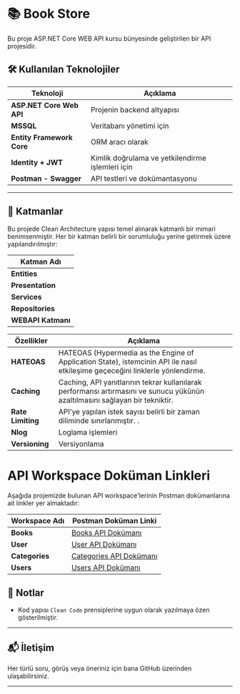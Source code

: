 # 📚 Book Store 

Bu proje ASP.NET Core WEB API kursu bünyesinde geliştirilen bir API projesidir.




## 🛠 Kullanılan Teknolojiler

| Teknoloji              | Açıklama                                              |
|------------------------|--------------------------------------------------------|
| **ASP.NET Core Web API** | Projenin backend altyapısı                            |
| **MSSQL**              | Veritabanı yönetimi için                              |
| **Entity Framework Core** | ORM aracı olarak                                     |
| **Identity + JWT**     | Kimlik doğrulama ve yetkilendirme işlemleri için      |
| **Postman -  Swagger**            | API testleri ve dokümantasyonu                        |

---

## 🧱 Katmanlar

Bu projede Clean Architecture yapısı temel alınarak katmanlı bir mimari benimsenmiştir. Her bir katman belirli bir sorumluluğu yerine getirmek üzere yapılandırılmıştır:

| Katman Adı           
|----------------------|
| **Entities** |
| **Presentation** |
| **Services** |
| **Repositories** |
| **WEBAPI Katmanı**|


| Özellikler              | Açıklama                                              |
|------------------------|--------------------------------------------------------|
| **HATEOAS** |HATEOAS (Hypermedia as the Engine of Application State), istemcinin API ile nasıl etkileşime geçeceğini linklerle yönlendirme.                      |
| **Caching**              | Caching, API yanıtlarının tekrar kullanılarak performansı artırmasını ve sunucu yükünün azaltılmasını sağlayan bir tekniktir.                              |
| **Rate Limiting** |API’ye yapılan istek sayısı belirli bir zaman diliminde sınırlanmıştır. .                               |
| **Nlog**     | Loglama işlemleri |
| **Versioning**            | Versiyonlama               |

# API Workspace Doküman Linkleri

Aşağıda projemizde bulunan API workspace'lerinin Postman dokümanlarına ait linkler yer almaktadır:

| Workspace Adı | Postman Doküman Linki                                    |
|---------------|----------------------------------------------------------|
| **Books**     | [Books API Dokümanı]([https://www.postman.com/your-books-link](https://documenter.getpostman.com/view/37005138/2sB34hEzUm#78156633-c077-4e58-a007-9bc0fdee5526))      |
| **User**      | [User API Dokümanı](https://www.postman.com/your-auth-link](https://documenter.getpostman.com/view/37005138/2sB34hEzZ5))        |
| **Categories**| [Categories API Dokümanı](https://www.postman.com/your-categories-link](https://documenter.getpostman.com/view/37005138/2sB34hEzZ6)) |
| **Users**     | [Users API Dokümanı](https://www.postman.com/your-users-link](https://documenter.getpostman.com/view/37005138/2sB34hEzZ5))        |


## 📌 Notlar

- Kod yapısı `Clean Code` prensiplerine uygun olarak yazılmaya özen gösterilmiştir.

---

## 📬 İletişim

Her türlü soru, görüş veya öneriniz için bana GitHub üzerinden ulaşabilirsiniz.

---
